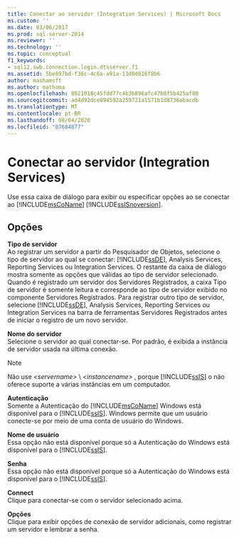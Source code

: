 ```yaml
---
title: Conectar ao servidor (Integration Services) | Microsoft Docs
ms.custom: ''
ms.date: 03/06/2017
ms.prod: sql-server-2014
ms.reviewer: ''
ms.technology: ''
ms.topic: conceptual
f1_keywords:
- sql12.swb.connection.login.dtsserver.f1
ms.assetid: 5be897bd-f36c-4c6a-a91a-13d0d016f8b6
author: mashamsft
ms.author: mathoma
ms.openlocfilehash: 8821018c45fdd77c4b3b896afc47b8f5b425af88
ms.sourcegitcommit: ad4d92dce894592a259721a1571b1d8736abacdb
ms.translationtype: MT
ms.contentlocale: pt-BR
ms.lasthandoff: 08/04/2020
ms.locfileid: "87684877"
---
```

# <a name="connect-to-server-integration-services"></a>Conectar ao servidor (Integration Services)
  Use essa caixa de diálogo para exibir ou especificar opções ao se conectar ao [!INCLUDE[msCoName](../includes/msconame-md.md)] [!INCLUDE[ssISnoversion](../includes/ssisnoversion-md.md)].  
  
## <a name="options"></a>Opções  
 **Tipo de servidor**  
 Ao registrar um servidor a partir do Pesquisador de Objetos, selecione o tipo de servidor ao qual se conectar: [!INCLUDE[ssDE](../includes/ssde-md.md)], Analysis Services, Reporting Services ou Integration Services. O restante da caixa de diálogo mostra somente as opções que válidas ao tipo de servidor selecionado. Quando é registrado um servidor dos Servidores Registrados, a caixa Tipo de servidor é somente leitura e corresponde ao tipo de servidor exibido no componente Servidores Registrados. Para registrar outro tipo de servidor, selecione [!INCLUDE[ssDE](../includes/ssde-md.md)], Analysis Services, Reporting Services ou Integration Services na barra de ferramentas Servidores Registrados antes de iniciar o registro de um novo servidor.  
  
 **Nome do servidor**  
 Selecione o servidor ao qual conectar-se. Por padrão, é exibida a instância de servidor usada na última conexão.  
  
> [!NOTE]  
>  Não use *\<servername>* \\ *\<instancename>* , porque [!INCLUDE[ssIS](../includes/ssis-md.md)] o não oferece suporte a várias instâncias em um computador.  
  
 **Autenticação**  
 Somente a Autenticação do [!INCLUDE[msCoName](../includes/msconame-md.md)] Windows está disponível para o [!INCLUDE[ssIS](../includes/ssis-md.md)]. Windows permite que um usuário conecte-se por meio de uma conta de usuário do Windows.  
  
 **Nome de usuário**  
 Essa opção não está disponível porque só a Autenticação do Windows está disponível para o [!INCLUDE[ssIS](../includes/ssis-md.md)].  
  
 **Senha**  
 Essa opção não está disponível porque só a Autenticação do Windows está disponível para o [!INCLUDE[ssIS](../includes/ssis-md.md)].  
  
 **Connect**  
 Clique para conectar-se com o servidor selecionado acima.  
  
 **Opções**  
 Clique para exibir opções de conexão de servidor adicionais, como registrar um servidor e lembrar a senha.  
  
  
